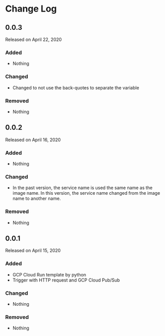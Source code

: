 # Change Log

## 0.0.3

Released on April 22, 2020

### Added

* Nothing

### Changed

* Changed to not use the back-quotes to separate the variable

### Removed

* Nothing

## 0.0.2

Released on April 16, 2020

### Added

* Nothing

### Changed

* In the past version, the service name is used the same name as the image name. In this version, the service name changed from the image name to another name.

### Removed

* Nothing

## 0.0.1

Released on April 15, 2020

### Added

* GCP Cloud Run template by python
* Trigger with HTTP request and GCP Cloud Pub/Sub

### Changed

* Nothing

### Removed

* Nothing
